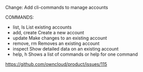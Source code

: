 Change: Add cli-commands to manage accounts

COMMANDS:

* list, ls        List existing accounts
* add, create     Create a new account
* update          Make changes to an existing account
* remove, rm      Removes an existing account
* inspect         Show detailed data on an existing account
* help, h         Shows a list of commands or help for one command

https://github.com/owncloud/product/issues/115
